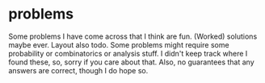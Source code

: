 # problems
Some problems I have come across that I think are fun.
(Worked) solutions maybe ever.
Layout also todo.
Some problems might require some probability or combinatorics or analysis stuff.
I didn't keep track where I found these, so, sorry if you care about that.
Also, no guarantees that any answers are correct, though I do hope so.
